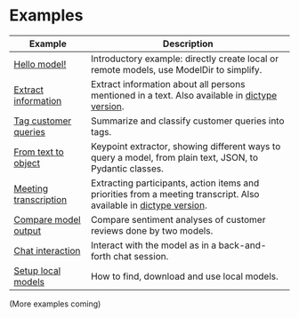 # Examples


| Example  | Description |
| -------- | ----------- |
| [Hello model!](hello_model/readme.md) | Introductory example: directly create local or remote models, use ModelDir to simplify. |
| [Extract information](extract/readme.md) | Extract information about all persons mentioned in a text. Also available in [dictype version](extract/readme_dictype.md). |
| [Tag customer queries](tag/readme.md) | Summarize and classify customer queries into tags. |
| [From text to object](from_text_to_object/readme.md) | Keypoint extractor, showing different ways to query a model, from plain text, JSON, to Pydantic classes. |
| [Meeting transcription](meeting/readme.md) | Extracting participants, action items and priorities from a meeting transcript. Also available in [dictype version](meeting/readme_dictype.md).
| [Compare model output](compare/readme.md) | Compare sentiment analyses of customer reviews done by two models. |
| [Chat interaction](interact/interact.md) | Interact with the model as in a back-and-forth chat session. |
| [Setup local models](setup_local_models/readme.md) | How to find, download and use local models. |

(More examples coming)
